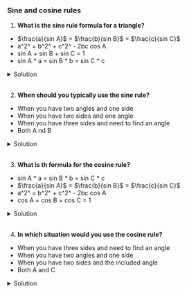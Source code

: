 ### Sine and cosine rules

1. **What is the sine rule formula for a triangle?**

- $\frac{a}{sin A}$ = $\frac{b}{sin B}$ = $\frac{c}{sin C}$
- a^2^ = b^2^ + c^2^ - 2bc cos A
- sin A + sin B + sin C = 1
- sin A \* a = sin B \* b = sin C \* c

<details>
  <summary>Solution</summary>

$\frac{a}{sin A}$ = $\frac{b}{sin B}$ = $\frac{c}{sin C}$

</details>

<br>

2. **When should you typically use the sine rule?**

- When you have two angles and one side
- When you have two sides and one angle
- When you have three sides and need to find an angle
- Both A nd B

<details>
  <summary>Solution</summary>

Both A and B

</details>

<br>

3. **What is th formula for the cosine rule?**

- sin A \* a = sin B \* b = sin C \* c
- $\frac{a}{sin A}$ = $\frac{b}{sin B}$ = $\frac{c}{sin C}$
- a^2^ = b^2^ + c^2^ - 2bc cos A
- cos A + cos B + cos C = 1

<details>
  <summary>Solution</summary>

a^2^ = b^2^ + c^2^ - 2bc cos A

</details>

<br>

4. **In which situation would you use the cosine rule?**

- When you have three sides and need to find an angle
- When you have two angles and one side
- When you have two sides and the included angle
- Both A and C

<details>
  <summary>Solution</summary>

Both A and C

</details>

<br>

